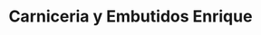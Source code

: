 ---
title: "Carniceria y Embutidos Enrique"
url: /santo-domingo/carniceria-y-embutidos-enrique/
shop: Metzgerei
---